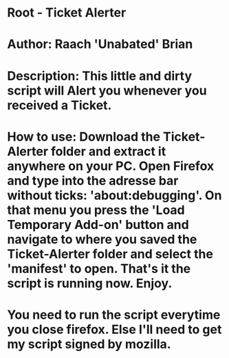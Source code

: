 # Root - Ticket Alerter
#
# Author: Raach 'Unabated' Brian
#
# Description: This little and dirty script will Alert you whenever you received a Ticket.
#
# How to use: Download the Ticket-Alerter folder and extract it anywhere on your PC. Open Firefox and type into the adresse bar without ticks: 'about:debugging'. On that menu you press the 'Load Temporary Add-on' button and navigate to where you saved the Ticket-Alerter folder and select the 'manifest' to open. That's it the script is running now. Enjoy.
# You need to run the script everytime you close firefox. Else I'll need to get my script signed by mozilla.
